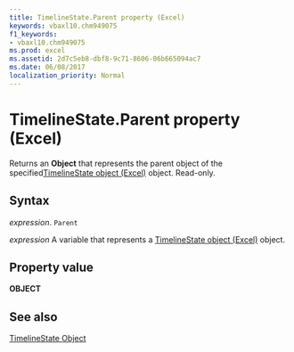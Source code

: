 ```yaml
---
title: TimelineState.Parent property (Excel)
keywords: vbaxl10.chm949075
f1_keywords:
- vbaxl10.chm949075
ms.prod: excel
ms.assetid: 2d7c5eb8-dbf8-9c71-8606-06b665094ac7
ms.date: 06/08/2017
localization_priority: Normal
---
```



# TimelineState.Parent property (Excel)

Returns an  **Object** that represents the parent object of the specified[TimelineState object (Excel)](Excel.timelinestate.md) object. Read-only.


## Syntax

_expression_. `Parent`

_expression_ A variable that represents a [TimelineState object (Excel)](Excel.timelinestate.md) object.


## Property value

 **OBJECT**


## See also



[TimelineState Object](Excel.timelinestate.md)

